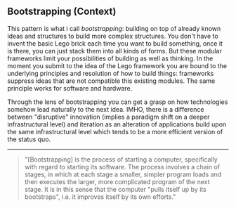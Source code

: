 ## Bootstrapping (Context)

This pattern is what i call *bootstrapping*: building on top of already known ideas and structures to build more complex structures. You don't have to invent the basic Lego brick each time you want to build something, once it is there, you can just stack them into all kinds of forms.
But these modular frameworks limit your possibilities of building as well as thinking. In the moment you submit to the idea of the Lego framework you are bound to the underlying principles and resolution of how to build things: frameworks suppress ideas that are not compatible this existing modules. The same principle works for software and hardware.

Through the lens of bootstrapping you can get a grasp on how technologies somehow lead naturally to the next idea. IMHO, there is a difference between "disruptive" innovation (implies a paradigm shift on a deeper infrastructural level) and iteration as an alteration of applications build upon the same infrastructural level which tends to be a more efficient version of the status quo.


- - - - - - - - -

> "[Bootstrapping] is the process of starting a computer, specifically with regard to starting its software. The process involves a chain of stages, in which at each stage a smaller, simpler program loads and then executes the larger, more complicated program of the next stage. It is in this sense that the computer "pulls itself up by its bootstraps", i.e. it improves itself by its own efforts."
